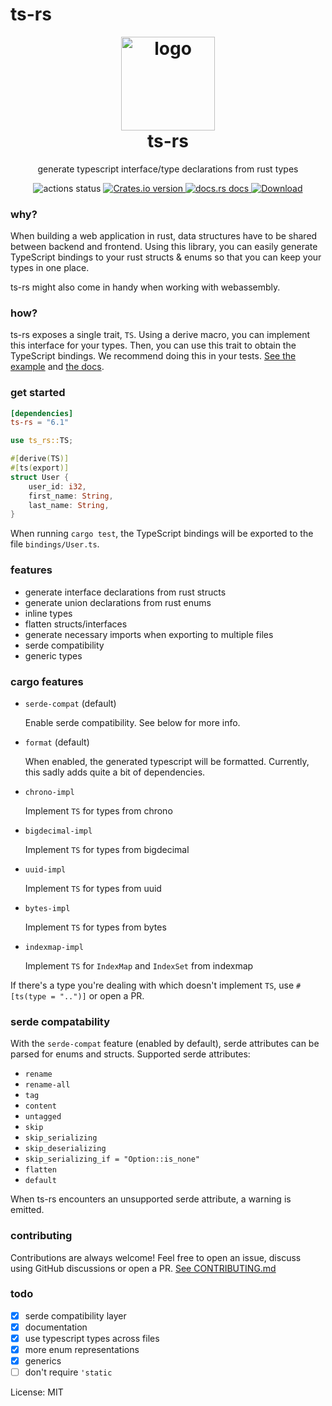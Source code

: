 # ts-rs

<h1 align="center" style="padding-top: 0; margin-top: 0;">
<img width="150px" src="https://raw.githubusercontent.com/Aleph-Alpha/ts-rs/main/logo.png" alt="logo">
<br/>
ts-rs
</h1>
<p align="center">
generate typescript interface/type declarations from rust types
</p>

<div align="center">
<!-- Github Actions -->
<img src="https://img.shields.io/github/workflow/status/Aleph-Alpha/ts-rs/Test?style=flat-square" alt="actions status" />
<a href="https://crates.io/crates/ts-rs">
<img src="https://img.shields.io/crates/v/ts-rs.svg?style=flat-square"
alt="Crates.io version" />
</a>
<a href="https://docs.rs/ts-rs">
<img src="https://img.shields.io/badge/docs-latest-blue.svg?style=flat-square"
alt="docs.rs docs" />
</a>
<a href="https://crates.io/crates/ts-rs">
<img src="https://img.shields.io/crates/d/ts-rs.svg?style=flat-square"
alt="Download" />
</a>
</div>

### why?
When building a web application in rust, data structures have to be shared between backend and frontend.
Using this library, you can easily generate TypeScript bindings to your rust structs & enums so that you can keep your
types in one place.

ts-rs might also come in handy when working with webassembly.

### how?
ts-rs exposes a single trait, `TS`. Using a derive macro, you can implement this interface for your types.
Then, you can use this trait to obtain the TypeScript bindings.
We recommend doing this in your tests.
[See the example](https://github.com/Aleph-Alpha/ts-rs/blob/main/example/src/lib.rs) and [the docs](https://docs.rs/ts-rs/latest/ts_rs/).

### get started
```toml
[dependencies]
ts-rs = "6.1"
```

```rust
use ts_rs::TS;

#[derive(TS)]
#[ts(export)]
struct User {
    user_id: i32,
    first_name: String,
    last_name: String,
}
```
When running `cargo test`, the TypeScript bindings will be exported to the file `bindings/User.ts`.

### features
- generate interface declarations from rust structs
- generate union declarations from rust enums
- inline types
- flatten structs/interfaces
- generate necessary imports when exporting to multiple files
- serde compatibility
- generic types

### cargo features
- `serde-compat` (default)

  Enable serde compatibility. See below for more info.
- `format` (default)

  When enabled, the generated typescript will be formatted.
  Currently, this sadly adds quite a bit of dependencies.
- `chrono-impl`

  Implement `TS` for types from chrono
- `bigdecimal-impl`

  Implement `TS` for types from bigdecimal
- `uuid-impl`

  Implement `TS` for types from uuid
- `bytes-impl`

  Implement `TS` for types from bytes
- `indexmap-impl`

  Implement `TS` for `IndexMap` and `IndexSet` from indexmap

If there's a type you're dealing with which doesn't implement `TS`, use `#[ts(type = "..")]` or open a PR.

### serde compatability
With the `serde-compat` feature (enabled by default), serde attributes can be parsed for enums and structs.
Supported serde attributes:
- `rename`
- `rename-all`
- `tag`
- `content`
- `untagged`
- `skip`
- `skip_serializing`
- `skip_deserializing`
- `skip_serializing_if = "Option::is_none"`
- `flatten`
- `default`

When ts-rs encounters an unsupported serde attribute, a warning is emitted.

### contributing
Contributions are always welcome!
Feel free to open an issue, discuss using GitHub discussions or open a PR.
[See CONTRIBUTING.md](https://github.com/Aleph-Alpha/ts-rs/blob/main/CONTRIBUTING.md)

### todo
- [x] serde compatibility layer
- [x] documentation
- [x] use typescript types across files
- [x] more enum representations
- [x] generics
- [ ] don't require `'static`

License: MIT
